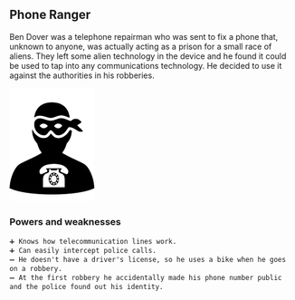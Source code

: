 ## Phone Ranger

Ben Dover was a telephone repairman who was sent to fix a phone that, unknown to anyone, was actually acting as a prison for a small race of aliens.
They left some alien technology in the device and he found it could be used to tap into any communications technology. 
He decided to use it against the authorities in his robberies.

![Ms Everyshot](/Images/phoneRanger.jpg)

### Powers and weaknesses

    ➕ Knows how telecommunication lines work.
    ➕ Can easily intercept police calls.
    ➖ He doesn't have a driver's license, so he uses a bike when he goes on a robbery.
    ➖ At the first robbery he accidentally made his phone number public and the police found out his identity. 